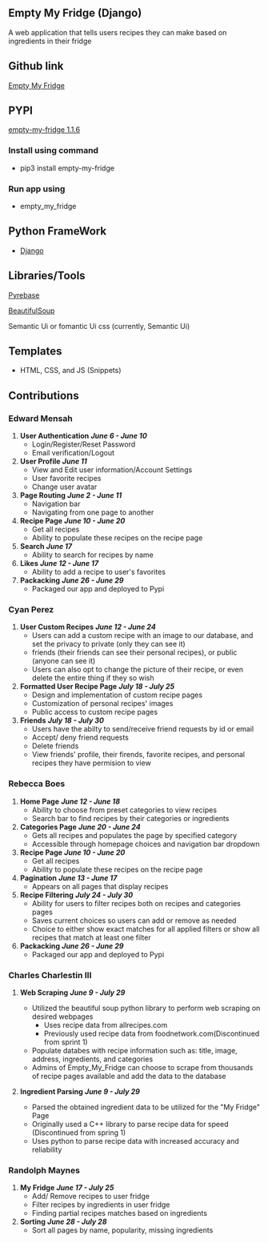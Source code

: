 ## Empty My Fridge (Django)

A web application that tells users recipes they can make based on ingredients in their fridge

## Github link

[Empty My Fridge](https://github.com/edwarddubi/empty_my_fridge_django)

## PYPI

[empty-my-fridge 1.1.6](https://pypi.org/project/empty-my-fridge/)

### Install using command
  - pip3 install empty-my-fridge

### Run app using
  - empty_my_fridge

## Python FrameWork

- [Django](https://pypi.org/project/Django/)

## Libraries/Tools

[Pyrebase](https://pypi.org/project/Pyrebase/)

[BeautifulSoup](https://pypi.org/project/beautifulsoup4/)

Semantic Ui or fomantic Ui css (currently, Semantic Ui)

## Templates

- HTML, CSS, and JS (Snippets)

## Contributions

### Edward Mensah
1. **User Authentication** ***June 6 - June 10***
    - Login/Register/Reset Password
    - Email verification/Logout
2. **User Profile**  ***June 11***
    - View and Edit user information/Account Settings
    - User favorite recipes
    - Change user avatar
3. **Page Routing** ***June 2 - June 11***
    - Navigation bar 
    - Navigating from one page to another
4. **Recipe Page**  ***June 10 - June 20***
    - Get all recipes
    - Ability to populate these recipes on the recipe page
5. **Search** ***June 17***
    - Ability to search for recipes by name
6. **Likes** ***June 12 - June 17***
    - Ability to add a recipe to user's favorites
7. **Packacking** ***June 26 - June 29***
    - Packaged our app and deployed to Pypi
   
### Cyan Perez
1. **User Custom Recipes** ***June 12 - June 24***
    - Users can add a custom recipe with an image to our database, and set the privacy to private (only they can see it) 
    - friends (their friends can see their personal recipes), or public (anyone can see it)
    - Users can also opt to change the picture of their recipe, or even delete the entire thing if they so wish
2. **Formatted User Recipe Page** ***July 18 - July 25***
    - Design and implementation of custom recipe pages
    - Customization of personal recipes' images 
    - Public access to custom recipe pages 
3. **Friends** ***July 18 - July 30***
    - Users have the abilty to send/receive friend requests by id or email
    - Accept/ deny friend requests
    - Delete friends
    - View friends' profile, their firends, favorite recipes, and personal recipes they have permision to view
    
### Rebecca Boes
1. **Home Page** ***June 12 - June 18***
    - Ability to choose from preset categories to view recipes
    - Search bar to find recipes by their categories or ingredients
2. **Categories Page** ***June 20 - June 24***
    - Gets all recipes and populates the page by specified category
    - Accessible through homepage choices and navigation bar dropdown
3. **Recipe Page**  ***June 10 - June 20***
    - Get all recipes
    - Ability to populate these recipes on the recipe page
4. **Pagination** ***June 13 - June 17***
    - Appears on all pages that display recipes
5. **Recipe Filtering** ***July 24 - July 30***
    - Ability for users to filter recipes both on recipes and categories pages
    - Saves current choices so users can add or remove as needed
    - Choice to either show exact matches for all applied filters or show all recipes that match at least one filter
6. **Packacking** ***June 26 - June 29***
    - Packaged our app and deployed to Pypi
   
### Charles Charlestin III
  1. **Web Scraping** ***June 9 - July 29***
      - Utilized the beautiful soup python library to perform web scraping on desired webpages
        - Uses recipe data from allrecipes.com
        - Previously used recipe data from foodnetwork.com(Discontinued from sprint 1)
      - Populate databes with recipe information such as: title, image, address, ingredients, and categories
      - Admins of Empty_My_Fridge can choose to scrape from thousands of recipe pages available and add the data to the database

  2. **Ingredient Parsing** ***June 9 - July 29***
      - Parsed the obtained ingredient data to be utilized for the "My Fridge" Page
      - Originally used a C++ library to parse recipe data for speed     (Discontinued from spring 1)
      - Uses python to parse recipe data with increased accuracy and reliability 

 ### Randolph Maynes
  1. **My Fridge** ***June 17 - July 25***
      - Add/ Remove recipes to user fridge 
      - Filter recipes by ingredients in user fridge
      - Finding partial recipes matches based on ingredients
  2. **Sorting** ***June 28 - July 28***
      - Sort all pages by name, popularity, missing ingredients 

